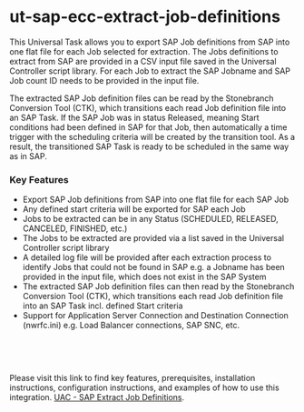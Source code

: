 # ut-sap-ecc-extract-job-definitions
<p>This Universal Task allows you to export SAP Job definitions from SAP into one flat file for each Job selected for extraction. The Jobs definitions to extract from SAP are provided in a CSV input file saved in the Universal Controller script library. For each Job to extract the SAP Jobname and SAP Job count ID needs to be provided in the input file.</p>
<p><span data-preserver-spaces="true">The extracted SAP Job definition files can be read by the Stonebranch Conversion Tool (CTK), which transitions each read Job definition file into an SAP Task. If the SAP Job was in status Released, meaning Start conditions had been defined in SAP for that Job, then automatically a time trigger with the scheduling criteria will be created by the transition tool. As a result, the transitioned SAP Task is ready to be scheduled in the same way as in SAP.</span></p>
<h3><strong>Key Features</strong></h3>
<ul>
<li><span data-preserver-spaces="true">Export SAP Job definitions from SAP into one flat file for each SAP Job</span></li>
<li><span data-preserver-spaces="true">Any defined start criteria will be exported for SAP each Job</span></li>
<li><span data-preserver-spaces="true">Jobs to be extracted can be in any Status (SCHEDULED, RELEASED, CANCELED, FINISHED, etc.)</span></li>
<li><span data-preserver-spaces="true">The Jobs to be extracted are provided via a list saved in the Universal Controller script library</span></li>
<li><span data-preserver-spaces="true">A detailed log file will be provided after each extraction process to identify Jobs that could not be found in SAP e.g. a Jobname has been provided in the input file, which does not exist in the SAP System</span></li>
<li><span data-preserver-spaces="true">The extracted SAP Job definition files can then read by the Stonebranch Conversion Tool (CTK), which transitions each read Job definition file into an SAP Task incl. defined Start criteria</span></li>
<li><span data-preserver-spaces="true">Support for Application Server Connection and Destination Connection (nwrfc.ini) e.g. Load Balancer connections, SAP SNC, etc.</span></li>
</ul>
<p><span data-preserver-spaces="true">&nbsp;</span></p>

<p>&nbsp;</p>
Please visit this link to find key features, prerequisites, installation instructions, configuration instructions, and examples of how to use this integration. 
<a href="https://docs.stonebranch.com/confluence/display/UC69/UAC+-+SAP+Extract+Job+Definitions">UAC - SAP Extract Job Definitions</a>.&nbsp;</li>

